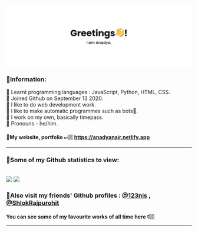 <img align="center" src="https://github.com/AnadyaNair/AnadyaNair/blob/main/GITHUB%20anadya%20nair%20cover%20picture.png?raw=true">

### 📕Information:

🌳 Learnt programming languages : JavaScript, Python, HTML, CSS. <br>
🌳 Joined Github on September 13 2020. <br>
🌳 I like to do web development work. <br>
🌳 I like to make automatic programmes such as bots🌟. <br>
🌳 I work on my own, basically timepass. <br>
🌳 Pronouns - he/him. <br>
 
 #### 🔗My website, portfolio 👉🏼 https://anadyanair.netlify.app
 
<hr>

### 🔢Some of my Github statistics to view: 

<br>
 
<img src = "https://github-readme-stats.vercel.app/api?username=AnadyaNair&show_icons=true&theme=default">

<img src = "https://img.shields.io/github/followers/AnadyaNair?style=social">
<!-- <img src = "https://img.shields.io/badge/Official%20Anadya%20Nair%20github%20page&color=e29c94?style=flat-square"> -->

### 🍉Also visit my friends' Github profiles : [@123nis](https://github.com/123nis) , [@ShlokRajpurohit](https://github.com/ShlokRajpurohit)
#### You can see some of my favourite works of all time here 👇🏼 <hr>
<!--
**AnadyaNair/AnadyaNair** is a ✨ _special_ ✨ repository because its `README.md` (this file) appears on your GitHub profile.
*/
